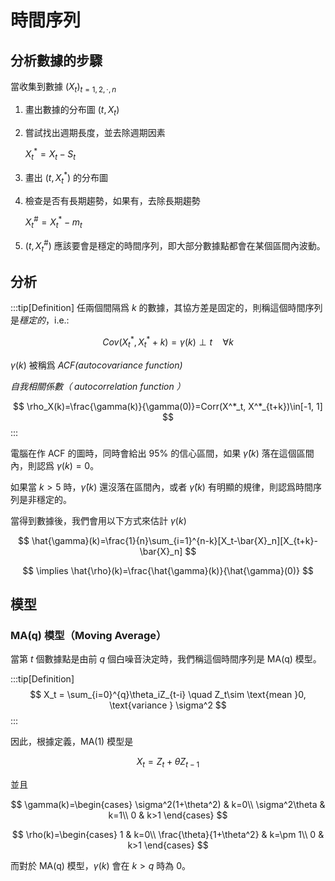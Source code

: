 # 時間序列

## 分析數據的步驟

當收集到數據 $(X_t)_{t=1,2,\cdot, n}$

1. 畫出數據的分布圖 $(t, X_t)$
2. 嘗試找出週期長度，並去除週期因素
   
   $X^*_t=X_t-S_t$

3. 畫出 $(t, X^*_t)$ 的分布圖
4. 檢查是否有長期趨勢，如果有，去除長期趨勢

   $X^{\#}_t=X^*_t-m_t$

5. $(t, X^{\#}_t)$ 應該要會是穩定的時間序列，即大部分數據點都會在某個區間內波動。

## 分析

:::tip[Definition]
任兩個間隔爲 $k$ 的數據，其協方差是固定的，則稱這個時間序列是*穩定的*，i.e.:

$$
Cov(X^*_t, X^*_t+k)=\gamma(k)\perp t \quad \forall k
$$

$\gamma(k)$ 被稱爲 *ACF(autocovariance function)*

*自我相關係數（ autocorrelation function ）*

$$
\rho_X(k)=\frac{\gamma(k)}{\gamma(0)}=Corr(X^*_t, X^*_{t+k})\in[-1, 1]
$$
:::

電腦在作 ACF 的圖時，同時會給出 95% 的信心區間，如果 $\hat{\gamma}(k)$ 落在這個區間內，則認爲 $\gamma(k)=0$。

如果當 $k>5$ 時，$\hat{\gamma}(k)$ 還沒落在區間內，或者 $\hat{\gamma}(k)$ 有明顯的規律，則認爲時間序列是非穩定的。

當得到數據後，我們會用以下方式來估計 $\gamma(k)$

$$
\hat{\gamma}(k)=\frac{1}{n}\sum_{i=1}^{n-k}[X_t-\bar{X}_n][X_{t+k}-\bar{X}_n]
$$

$$
\implies \hat{\rho}(k)=\frac{\hat{\gamma}(k)}{\hat{\gamma}(0)}
$$

## 模型

### MA(q) 模型（Moving Average）

當第 $t$ 個數據點是由前 $q$ 個白噪音決定時，我們稱這個時間序列是 MA(q) 模型。

:::tip[Definition]
$$
X_t = \sum_{i=0}^{q}\theta_iZ_{t-i} \quad Z_t\sim \text{mean }0, \text{variance } \sigma^2 
$$
:::

因此，根據定義，MA(1) 模型是

$$
X_t = Z_t + \theta Z_{t-1}
$$

並且

$$
\gamma(k)=\begin{cases}
    \sigma^2(1+\theta^2) & k=0\\
    \sigma^2\theta & k=1\\
    0 & k>1
\end{cases}
$$

$$
\rho(k)=\begin{cases}
    1 & k=0\\
    \frac{\theta}{1+\theta^2} & k=\pm 1\\
    0 & k>1
\end{cases}
$$

而對於 MA(q) 模型，$\gamma(k)$ 會在 $k>q$ 時為 0。